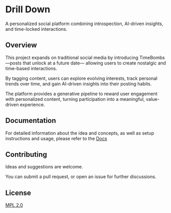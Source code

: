 # Drill Down

A personalized social platform combining introspection, AI-driven insights, and time-locked interactions.

## Overview

This project expands on traditional social media by introducing TimeBombs —posts that unlock at a future date— allowing users to create nostalgic and time-based interactions.

By tagging content, users can explore evolving interests, track personal trends over time, and gain AI-driven insights into their posting habits.

The platform provides a generative pipeline to reward user engagement with personalized content, turning participation into a meaningful, value-driven experience.


## Documentation

For detailed information about the idea and concepts, as well as setup instructions and usage, please refer to the [Docs](./docs/)

## Contributing

Ideas and suggestions are welcome.

You can submit a pull request, or open an issue for further discussions.

  
## License

[MPL 2.0](https://choosealicense.com/licenses/mpl-2.0/)